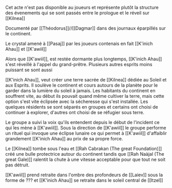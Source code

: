Cet acte n'est pas disponible au joueurs et représente plutôt la structure des évenements qui se sont passés entre le prologue et le réveil sur [[Kilnea]]

Documenté par [[Théodorus]]//[[Dagmar]] dans des journaux éparpillés sur le continent. 

Le crystal amené à [[Pasaj]] par les joueurs contenais en fait [[K'inich Ahau]] et [[K'awiil]]

Alors que [[K'awiil]], est restée dormante plus longtemps, [[K'inich Ahau]] s'est réveillé à l'appel du grand-prêtre. Plusieurs autres esprits moins puissant se sont aussi

[[K'inich Ahau]],  veut créer une terre sacrée de [[Kilnea]] dédiée au Soleil et aux Esprits. Il soulève le continent et cours autours de la planète pour le garder dans la lumière du soleil à jamais. 
Les habitants du continent en souffrent vite, au début ils pouvait quand même cultiver la terre, mais cette option s'est vite éclipsée avec la sécheresse qui s'est installée. Les quelques résidents se sont séparés en groupes et certains ont choisi de continuer à explorer, d'autres ont choisi de se réfugier sous terre.

Le groupe a suivi la voix qu'ils entendent depuis le début de l'incident ce qui les mène à [[K'awiil]]. Sous la direction de [[K'awiil]] le groupe performe un rituel qui invoque une éclipse lunaire ce qui permet à [[K'awiil]] d'affaiblir grandement [[K'inich Ahau]] au prix de sa propre force.

Le [[Kilnea]] tombe sous l'eau et [[Rah Cabrakan (The great Foundation)]] créé une bulle protectrice autour du continent tandis que [[Rah Naàjal (The great Gale)]] ralentit la chute à une vitesse acceptable pour que tout ne soit pas détruit.

[[K'awiil]] prend retraite dans l'ombre des profondeurs de [[Laiev]] sous la forme de ??? et [[K'inich Ahau]] se retraite dans le soleil central de [[Itzel]]